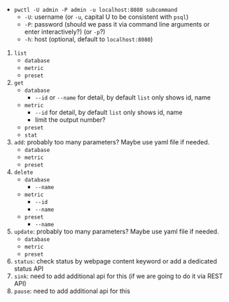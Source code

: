 - `pwctl -U admin -P admin -u localhost:8080 subcommand`
	- `-U`: username (or `-u`, capital U to be consistent with `psql`)
	- `-P`: password (should we pass it via command line arguments or enter interactively?) (or `-p`?)
	- `-h`: host (optional, default to `localhost:8080`)

1. `list`
    - `database`
    - `metric`
    - `preset`
2. `get`
   - `database`
      - `--id` or `--name` for detail, by default `list` only shows id, name
   - `metric`
      - `--id` for detail, by default `list` only shows id, name
      - limit the output number?
   - `preset`
   - `stat`
3. `add`: probably too many parameters? Maybe use yaml file if needed.
   - `database`
   - `metric`
   - `preset`
4. `delete`
   - `database`
      - `--name`
   - `metric`
      - `--id`
      - `--name`
   - `preset`
      - `--name`
5. `update`: probably too many parameters? Maybe use yaml file if needed.
   - `database`
   - `metric`
   - `preset`
6. `status`: check status by webpage content keyword or add a dedicated status API
7. `sink`: need to add additional api for this (if we are going to do it via REST API)
8. `pause`: need to add additional api for this 
